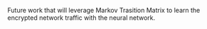 Future work that will leverage Markov Trasition Matrix to learn the encrypted network traffic with the neural network.
